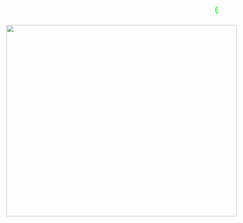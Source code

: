 <p align="center" style="font-family: monospace; font-size: 24px; color: #0f0;">
  <marquee behavior="scroll" direction="left" scrollamount="15">
    01100101 01100111 01100001 00100000 01100111 01100100 01100101 00100000 01100010 01100001 01100010 01101011 01101001
  </marquee>
</p>


<div align="center" style="display: flex; justify-content: center; align-items: flex-end; gap: 40px;">

  <!-- Левая GIF -->


  <!-- Правая GIF -->
  <div style="display: flex; align-items: flex-end;">
    <img height="500" width="600" src="https://i.imgur.com/Au2paCc.gif"/>
  </div>
  

</div>
